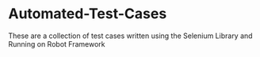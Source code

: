 # Automated-Test-Cases
These are a collection of test cases written using the Selenium Library and Running on Robot Framework
